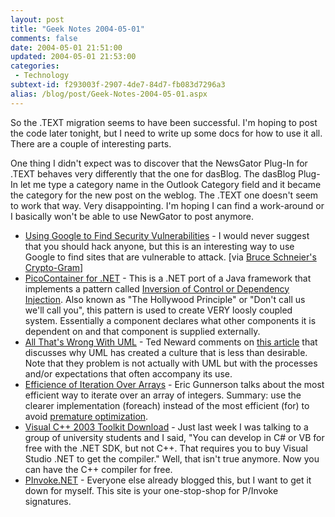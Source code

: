 ```yaml
---
layout: post
title: "Geek Notes 2004-05-01"
comments: false
date: 2004-05-01 21:51:00
updated: 2004-05-01 21:53:00
categories:
 - Technology
subtext-id: f293003f-2907-4de7-84d7-fb083d7296a3
alias: /blog/post/Geek-Notes-2004-05-01.aspx
---
```



So the .TEXT migration seems to have been successful. I'm hoping to post the code later tonight, but I need to write up some docs for how to use it all. There are a couple of interesting parts.

One thing I didn't expect was to discover that the NewsGator Plug-In for .TEXT behaves very differently that the one for dasBlog. The dasBlog Plug-In let me type a category name in the Outlook Category field and it became the category for the new post on the weblog. The .TEXT one doesn't seem to work that way. Very disappointing. I'm hoping I can find a work-around or I basically won't be able to use NewGator to post anymore.

  * [Using Google to Find Security Vulnerabilities](http://johnny.ihackstuff.com/index.php?module=prodreviews) - I would never suggest that you should hack anyone, but this is an interesting way to use Google to find sites that are vulnerable to attack. [via [Bruce Schneier's Crypto-Gram](http://www.schneier.com/crypto-gram-0404.html)] 
  * [PicoContainer for .NET](http://www.delta-n.nl/index.asp?Page=507) - This is a .NET port of a Java framework that implements a pattern called [Inversion of Control or Dependency Injection](http://www.martinfowler.com/articles/injection.html). Also known as "The Hollywood Principle" or "Don't call us we'll call you", this pattern is used to create VERY loosly coupled system. Essentially a component declares what other components it is dependent on and that component is supplied externally. 
  * [All That's Wrong With UML](http://www.neward.net/ted/weblog/index.jsp?date=20040417#1082195330468) - Ted Neward comments on [this article](http://www.acmqueue.com/modules.php?name=Content&pa=showpage&pid=130) that discusses why UML has created a culture that is less than desirable. Note that they problem is not actually with UML but with the processes and/or expectations that often accompany its use. 
  * [Efficience of Iteration Over Arrays](http://blogs.msdn.com/ericgu/archive/2004/04/18/115566.aspx) - Eric Gunnerson talks about the most efficient way to iterate over an array of integers. Summary: use the clearer implementation (foreach) instead of the most efficient (for) to avoid [premature optimization](http://www.flounder.com/optimization.htm). 
  * [Visual C++ 2003 Toolkit Download](http://msdn.microsoft.com/visualc/vctoolkit2003/) - Just last week I was talking to a group of university students and I said, "You can develop in C# or VB for free with the .NET SDK, but not C++. That requires you to buy Visual Studio .NET to get the compiler." Well, that isn't true anymore. Now you can have the C++ compiler for free. 
  * [PInvoke.NET](http://www.pinvoke.net/) - Everyone else already blogged this, but I want to get it down for myself. This site is your one-stop-shop for P/Invoke signatures.
